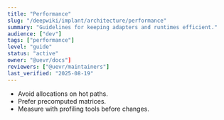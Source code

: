```yaml
---
title: "Performance"
slug: "/deepwiki/implant/architecture/performance"
summary: "Guidelines for keeping adapters and runtimes efficient."
audience: ["dev"]
tags: ["performance"]
level: "guide"
status: "active"
owner: "@uevr/docs"]
reviewers: ["@uevr/maintainers"]
last_verified: "2025-08-19"
---
```


- Avoid allocations on hot paths.
- Prefer precomputed matrices.
- Measure with profiling tools before changes.
